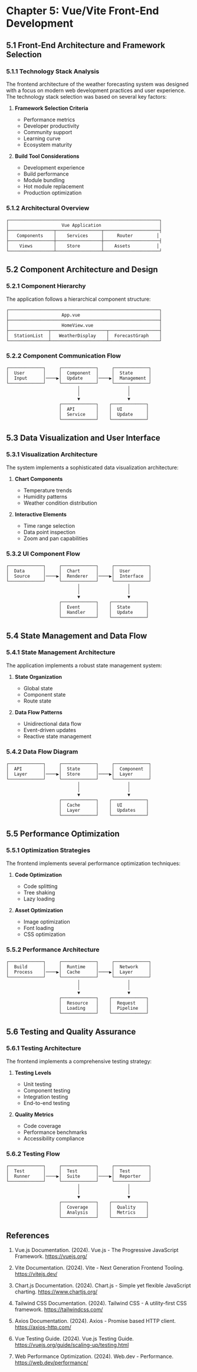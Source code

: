 # Chapter 5: Vue/Vite Front-End Development

## 5.1 Front-End Architecture and Framework Selection

### 5.1.1 Technology Stack Analysis

The frontend architecture of the weather forecasting system was designed with a focus on modern web development practices and user experience. The technology stack selection was based on several key factors:

1. **Framework Selection Criteria**
   - Performance metrics
   - Developer productivity
   - Community support
   - Learning curve
   - Ecosystem maturity

2. **Build Tool Considerations**
   - Development experience
   - Build performance
   - Module bundling
   - Hot module replacement
   - Production optimization

### 5.1.2 Architectural Overview

```
┌─────────────────────────────────────────────────────────┐
│                    Vue Application                      │
├─────────────────┬─────────────────┬─────────────────────┤
│   Components    │    Services     │     Router         │
├─────────────────┼─────────────────┼─────────────────────┤
│    Views        │    Store        │    Assets          │
└─────────────────┴─────────────────┴─────────────────────┘
```

## 5.2 Component Architecture and Design

### 5.2.1 Component Hierarchy

The application follows a hierarchical component structure:

```
┌─────────────────────────────────────────────────────────┐
│                    App.vue                              │
├─────────────────────────────────────────────────────────┤
│                    HomeView.vue                         │
├───────────────┬─────────────────────┬───────────────────┤
│  StationList  │   WeatherDisplay    │  ForecastGraph    │
└───────────────┴─────────────────────┴───────────────────┘
```

### 5.2.2 Component Communication Flow

```
┌─────────────┐     ┌─────────────┐     ┌─────────────┐
│  User       │     │  Component  │     │  State      │
│  Input      │────▶│  Update     │────▶│  Management │
└─────────────┘     └─────────────┘     └─────────────┘
                           │                  │
                           │                  │
                           ▼                  ▼
                    ┌─────────────┐    ┌─────────────┐
                    │  API        │    │  UI         │
                    │  Service    │    │  Update     │
                    └─────────────┘    └─────────────┘
```

## 5.3 Data Visualization and User Interface

### 5.3.1 Visualization Architecture

The system implements a sophisticated data visualization architecture:

1. **Chart Components**
   - Temperature trends
   - Humidity patterns
   - Weather condition distribution

2. **Interactive Elements**
   - Time range selection
   - Data point inspection
   - Zoom and pan capabilities

### 5.3.2 UI Component Flow

```
┌─────────────┐     ┌─────────────┐     ┌─────────────┐
│  Data       │     │  Chart      │     │  User       │
│  Source     │────▶│  Renderer   │────▶│  Interface  │
└─────────────┘     └─────────────┘     └─────────────┘
                           │                  │
                           │                  │
                           ▼                  ▼
                    ┌─────────────┐    ┌─────────────┐
                    │  Event      │    │  State      │
                    │  Handler    │    │  Update     │
                    └─────────────┘    └─────────────┘
```

## 5.4 State Management and Data Flow

### 5.4.1 State Management Architecture

The application implements a robust state management system:

1. **State Organization**
   - Global state
   - Component state
   - Route state

2. **Data Flow Patterns**
   - Unidirectional data flow
   - Event-driven updates
   - Reactive state management

### 5.4.2 Data Flow Diagram

```
┌─────────────┐     ┌─────────────┐     ┌─────────────┐
│  API        │     │  State      │     │  Component  │
│  Layer      │────▶│  Store      │────▶│  Layer      │
└─────────────┘     └─────────────┘     └─────────────┘
                           │                  │
                           │                  │
                           ▼                  ▼
                    ┌─────────────┐    ┌─────────────┐
                    │  Cache      │    │  UI         │
                    │  Layer      │    │  Updates    │
                    └─────────────┘    └─────────────┘
```

## 5.5 Performance Optimization

### 5.5.1 Optimization Strategies

The frontend implements several performance optimization techniques:

1. **Code Optimization**
   - Code splitting
   - Tree shaking
   - Lazy loading

2. **Asset Optimization**
   - Image optimization
   - Font loading
   - CSS optimization

### 5.5.2 Performance Architecture

```
┌─────────────┐     ┌─────────────┐     ┌─────────────┐
│  Build      │     │  Runtime    │     │  Network    │
│  Process    │────▶│  Cache      │────▶│  Layer      │
└─────────────┘     └─────────────┘     └─────────────┘
                           │                  │
                           │                  │
                           ▼                  ▼
                    ┌─────────────┐    ┌─────────────┐
                    │  Resource   │    │  Request    │
                    │  Loading    │    │  Pipeline   │
                    └─────────────┘    └─────────────┘
```

## 5.6 Testing and Quality Assurance

### 5.6.1 Testing Architecture

The frontend implements a comprehensive testing strategy:

1. **Testing Levels**
   - Unit testing
   - Component testing
   - Integration testing
   - End-to-end testing

2. **Quality Metrics**
   - Code coverage
   - Performance benchmarks
   - Accessibility compliance

### 5.6.2 Testing Flow

```
┌─────────────┐     ┌─────────────┐     ┌─────────────┐
│  Test       │     │  Test       │     │  Test       │
│  Runner     │────▶│  Suite      │────▶│  Reporter   │
└─────────────┘     └─────────────┘     └─────────────┘
                           │                  │
                           │                  │
                           ▼                  ▼
                    ┌─────────────┐    ┌─────────────┐
                    │  Coverage   │    │  Quality    │
                    │  Analysis   │    │  Metrics    │
                    └─────────────┘    └─────────────┘
```

## References

1. Vue.js Documentation. (2024). Vue.js - The Progressive JavaScript Framework. https://vuejs.org/

2. Vite Documentation. (2024). Vite - Next Generation Frontend Tooling. https://vitejs.dev/

3. Chart.js Documentation. (2024). Chart.js - Simple yet flexible JavaScript charting. https://www.chartjs.org/

4. Tailwind CSS Documentation. (2024). Tailwind CSS - A utility-first CSS framework. https://tailwindcss.com/

5. Axios Documentation. (2024). Axios - Promise based HTTP client. https://axios-http.com/

6. Vue Testing Guide. (2024). Vue.js Testing Guide. https://vuejs.org/guide/scaling-up/testing.html

7. Web Performance Optimization. (2024). Web.dev - Performance. https://web.dev/performance/ 